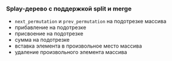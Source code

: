 ### Splay-дерево с поддержкой split и merge
- `next_permutation` и `prev_permutation` на подотрезке массива
- прибавление на подотрезке
- присвоение на подотрезке
- сумма на подотрезке
- вставка элемента в произвольное место массива
- удаление произвольного элемента массива
